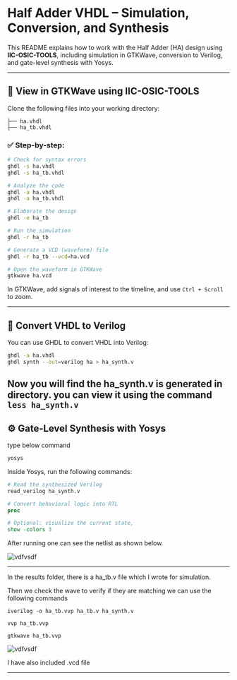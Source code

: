 # Half Adder VHDL – Simulation, Conversion, and Synthesis

This README explains how to work with the Half Adder (HA) design using **IIC-OSIC-TOOLS**, including simulation in GTKWave, conversion to Verilog, and gate-level synthesis with Yosys.

---

## 🔬 View in GTKWave using IIC-OSIC-TOOLS

Clone the following files into your working directory:
```
├── ha.vhdl
├── ha_tb.vhdl
```

### ✅ Step-by-step:

```bash
# Check for syntax errors
ghdl -s ha.vhdl
ghdl -s ha_tb.vhdl

# Analyze the code
ghdl -a ha.vhdl
ghdl -a ha_tb.vhdl

# Elaborate the design
ghdl -e ha_tb

# Run the simulation
ghdl -r ha_tb

# Generate a VCD (waveform) file
ghdl -r ha_tb --vcd=ha.vcd

# Open the waveform in GTKWave
gtkwave ha.vcd
```

In GTKWave, add signals of interest to the timeline, and use `Ctrl + Scroll` to zoom.

---

## 🔁 Convert VHDL to Verilog

You can use GHDL to convert VHDL into Verilog:

```bash
ghdl -a ha.vhdl
ghdl synth --out=verilog ha > ha_synth.v
```
Now you will find the ha_synth.v is generated in directory. you can view it using the command `less ha_synth.v`
---

## ⚙️ Gate-Level Synthesis with Yosys

type below command

```bash
yosys
```

Inside Yosys, run the following commands:

```tcl
# Read the synthesized Verilog
read_verilog ha_synth.v

# Convert behavioral logic into RTL
proc

# Optional: visualize the current state,
show -colors 3
```
After running one can see the netlist as shown below.

![vdfvsdf](images/netlist.png)

---
In the results folder, there is a ha_tb.v file which I wrote for simulation. 

Then we check the wave to verify if they are matching we can use the following commands

```
iverilog -o ha_tb.vvp ha_tb.v ha_synth.v

vvp ha_tb.vvp

gtkwave ha_tb.vvp

```

![vdfvsdf](images/gtkwave.png)

I have also included .vcd file

---
